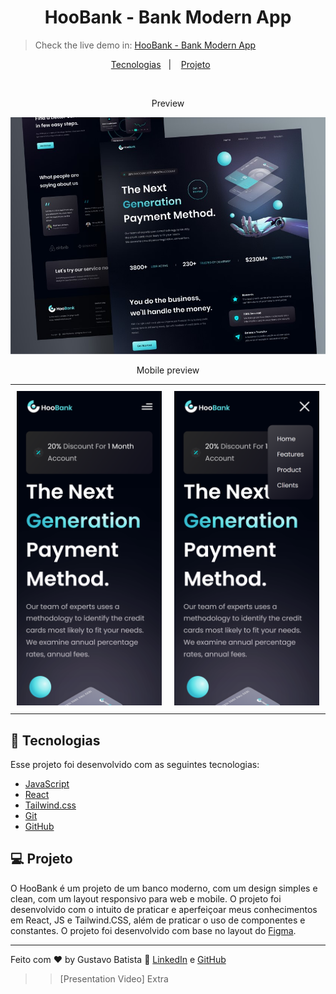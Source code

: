 <h1 align="center"> HooBank - Bank Modern App </h1>

> Check the live demo in: [HooBank - Bank Modern App](https://bank-modern-app-gustavohdab.vercel.app/)

<p align="center">
  <a href="#-tecnologias">Tecnologias</a>&nbsp;&nbsp;&nbsp;|&nbsp;&nbsp;&nbsp;
  <a href="#-projeto">Projeto</a>&nbsp;&nbsp;&nbsp;&nbsp;&nbsp;&nbsp;</a>
</p>

<br>

<p align="center">
  Preview
</p>

<p align="center">
  <img alt="preview" src="./.github/Screenshot_11.jpg">
</p>

<p align="center">
  Mobile preview
</p>

<div id="image-table">
    <table>
	    <tr>
    	    <td style="padding:10px">
        	    <img src="./.github/bank-modern-app-gustavohdab.vercel.app_(iPhone%20X).png" width="100%"/>
      	    </td>
            <td style="padding:10px">
            	<img src="./.github/bank-modern-app-gustavohdab.vercel.app_(iPhone%20X)%20(1).png" width="100%"/>
            </td>
        </tr>
    </table>
</div>

## 🚀 Tecnologias

Esse projeto foi desenvolvido com as seguintes tecnologias:

- [JavaScript](https://www.javascript.com/)
- [React](https://reactjs.org/)
- [Tailwind.css](https://tailwindcss.com/)
- [Git](https://git-scm.com/)
- [GitHub](https://github.com/)

## 💻 Projeto

O HooBank é um projeto de um banco moderno, com um design simples e clean, com um layout responsivo para web e mobile. O projeto foi desenvolvido com o intuito de praticar e aperfeiçoar meus conhecimentos em React, JS e Tailwind.CSS, além de praticar o uso de componentes e constantes. O projeto foi desenvolvido com base no layout do [Figma](<https://www.figma.com/file/I1NX5JmJbJNK84fBbPRKTY/HooBank-(Copy)?node-id=1%3A31&t=9lAPSNE4IOXNoFRw-1>).

---

Feito com ♥ by Gustavo Batista :wave: [LinkedIn](https://www.linkedin.com/in/gustavo-h-batista/) e [GitHub](https://github.com/gustavohdab)

> > [Presentation Video] Extra
